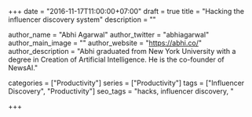 +++
date = "2016-11-17T11:00:00+07:00"
draft = true
title = "Hacking the influencer discovery system"
description = ""

author_name = "Abhi Agarwal"
author_twitter = "abhiagarwal"
author_main_image = ""
author_website = "https://abhi.co/"
author_description = "Abhi graduated from New York University with a degree in Creation of Artificial Intelligence. He is the co-founder of NewsAI."

categories = ["Productivity"]
series = ["Productivity"]
tags = ["Influencer Discovery", "Productivity"]
seo_tags = "hacks, influencer discovery, "

+++
